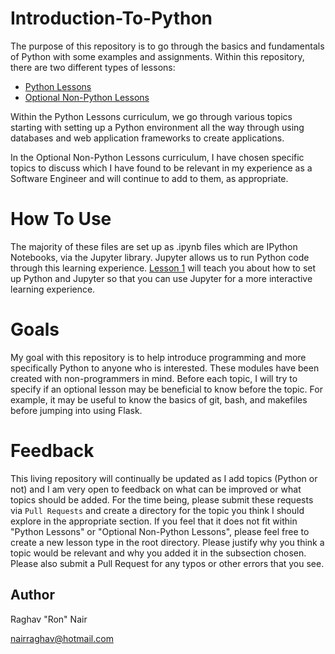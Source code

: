 # Introduction-To-Python
The purpose of this repository is to go through the basics and fundamentals of Python with some examples and assignments.
Within this repository, there are two different types of lessons:
* [Python Lessons](lessons/index.ipynb)
* [Optional Non-Python Lessons](optional_lessons/README.md)

Within the Python Lessons curriculum, we go through various topics starting with setting up a Python environment all the
way through using databases and web application frameworks to create applications.

In the Optional Non-Python Lessons curriculum, I have chosen specific topics to discuss which I have found to be relevant
in my experience as a Software Engineer and will continue to add to them, as appropriate.

# How To Use
The majority of these files are set up as .ipynb files which are IPython Notebooks, via the Jupyter library. Jupyter allows
us to run Python code through this learning experience. [Lesson 1](lessons/lesson01-environment-setup/index.ipynb) will
teach you about how to set up Python and Jupyter so that you can use Jupyter for a more interactive learning experience.


# Goals
My goal with this repository is to help introduce programming and more specifically Python to anyone who is interested.
These modules have been created with non-programmers in mind. Before each topic, I will try to specify if an optional
lesson may be beneficial to know before the topic. For example, it may be useful to know the basics of git, bash, and
makefiles before jumping into using Flask. 


# Feedback
This living repository will continually be updated as I add topics (Python or not) and I am very open to
feedback on what can be improved or what topics should be added. For the time being, please submit these
requests via `Pull Requests` and create a directory for the topic you think I should explore in the appropriate section.
If you feel that it does not fit within "Python Lessons" or "Optional Non-Python Lessons", please feel free to create a
new lesson type in the root directory. Please justify why you think a topic would be relevant and why you added it in
the subsection chosen. Please also submit a Pull Request for any typos or other errors that you see.


## Author
Raghav "Ron" Nair

<nairraghav@hotmail.com>
